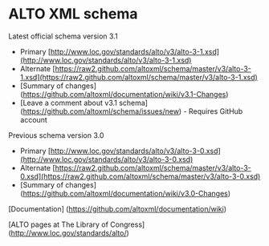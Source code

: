 # ALTO XML schema


Latest official schema version 3.1
* Primary [http://www.loc.gov/standards/alto/v3/alto-3-1.xsd](http://www.loc.gov/standards/alto/v3/alto-3-1.xsd)
* Alternate [https://raw2.github.com/altoxml/schema/master/v3/alto-3-1.xsd](https://raw2.github.com/altoxml/schema/master/v3/alto-3-1.xsd)
* [Summary of changes] (https://github.com/altoxml/documentation/wiki/v3.1-Changes)
* [Leave a comment about v3.1 schema] (https://github.com/altoxml/schema/issues/new) - Requires GitHub account


Previous schema version 3.0
* Primary [http://www.loc.gov/standards/alto/v3/alto-3-0.xsd](http://www.loc.gov/standards/alto/v3/alto-3-0.xsd)
* Alternate [https://raw2.github.com/altoxml/schema/master/v3/alto-3-0.xsd](https://raw2.github.com/altoxml/schema/master/v3/alto-3-0.xsd)
* [Summary of changes] (https://github.com/altoxml/documentation/wiki/v3.0-Changes)


[Documentation] (https://github.com/altoxml/documentation/wiki)

[ALTO pages at The Library of Congress] (http://www.loc.gov/standards/alto/) 
